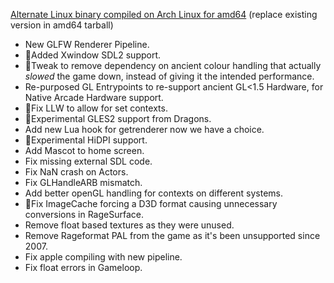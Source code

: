 [Alternate Linux binary compiled on Arch Linux for amd64](https://objects-us-east-1.dream.io/outfox/Linux/StepMania-Outfox-Alpha-4.1-arch-binary-amd64-2020-01-07.tar) (replace existing version in amd64 tarball)

*   New GLFW Renderer Pipeline.
*   🐉Added Xwindow SDL2 support.
*   🐉Tweak to remove dependency on ancient colour handling that actually _slowed_ the game down, instead of giving it the intended performance.
*   Re-purposed GL Entrypoints to re-support ancient GL<1.5 Hardware, for Native Arcade Hardware support.
*   🐉Fix LLW to allow for set contexts.
*   🐉Experimental GLES2 support from Dragons.
*   Add new Lua hook for getrenderer now we have a choice.
*   🐉Experimental HiDPI support.
*   Add Mascot to home screen.
*   Fix missing external SDL code.
*   Fix NaN crash on Actors.
*   Fix GLHandleARB mismatch.
*   Add better openGL handling for contexts on different systems.
*   🐉Fix ImageCache forcing a D3D format causing unnecessary conversions in RageSurface.
*   Remove float based textures as they were unused.
*   Remove Rageformat PAL from the game as it's been unsupported since 2007.
*   Fix apple compiling with new pipeline.
*   Fix float errors in Gameloop.